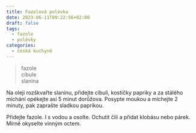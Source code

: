 ```yaml
---
title: Fazolová polévka
date: 2023-06-11T09:22:56+02:00
draft: false
tags:
  - fazole
  - polévky
categories:
  - česká kuchyně
---
```


> fazole  
> cibule  
> slanina  

Na oleji rozškvařte slaninu, přidejte cibuli, kostičky papriky a za stálého míchání opékejte asi 5 minut dorůžova. Posypte moukou a míchejte 2 minuty, pak zaprašte sladkou paprikou.

Přidejte fazole. I s vodou a osolte. Ochutit čili a přidat klobásu nebo párek. Mírně okyselte vinným octem.
